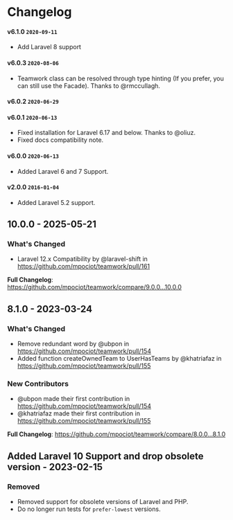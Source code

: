 # Changelog

#### v6.1.0 `2020-09-11`

- Add Laravel 8 support

#### v6.0.3 `2020-08-06`

- Teamwork class can be resolved through type hinting (If you prefer, you can still use the Facade). Thanks to @rmccullagh.

#### v6.0.2 `2020-06-29`

#### v6.0.1 `2020-06-13`

- Fixed installation for Laravel 6.17 and below. Thanks to @oliuz.
- Fixed docs compatibility note.

#### v6.0.0 `2020-06-13`

- Added Laravel 6 and 7 Support.

#### v2.0.0 `2016-01-04`

- Added Laravel 5.2 support.

## 10.0.0 - 2025-05-21

### What's Changed

* Laravel 12.x Compatibility by @laravel-shift in https://github.com/mpociot/teamwork/pull/161

**Full Changelog**: https://github.com/mpociot/teamwork/compare/9.0.0...10.0.0

## 8.1.0 - 2023-03-24

### What's Changed

- Remove redundant word by @ubpon in https://github.com/mpociot/teamwork/pull/154
- Added function createOwnedTeam to UserHasTeams by @khatriafaz in https://github.com/mpociot/teamwork/pull/155

### New Contributors

- @ubpon made their first contribution in https://github.com/mpociot/teamwork/pull/154
- @khatriafaz made their first contribution in https://github.com/mpociot/teamwork/pull/155

**Full Changelog**: https://github.com/mpociot/teamwork/compare/8.0.0...8.1.0

## Added Laravel 10 Support and drop obsolete version - 2023-02-15

### Removed

- Removed support for obsolete versions of Laravel and PHP.
- Do no longer run tests for `prefer-lowest` versions.
